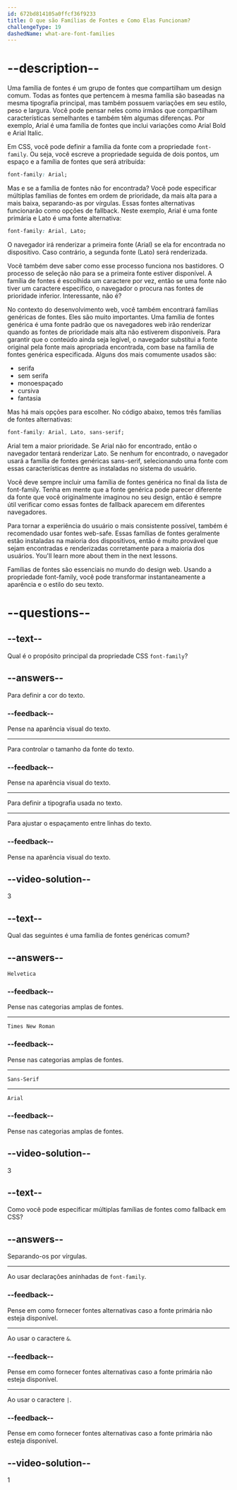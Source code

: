 ```yaml
---
id: 672bd814105a0ffcf36f9233
title: O que são Famílias de Fontes e Como Elas Funcionam?
challengeType: 19
dashedName: what-are-font-families
---
```


# --description--

Uma família de fontes é um grupo de fontes que compartilham um design comum. Todas as fontes que pertencem à mesma família são baseadas na mesma tipografia principal, mas também possuem variações em seu estilo, peso e largura. Você pode pensar neles como irmãos que compartilham características semelhantes e também têm algumas diferenças. Por exemplo, Arial é uma família de fontes que inclui variações como Arial Bold e Arial Italic.

Em CSS, você pode definir a família da fonte com a propriedade `font-family`. Ou seja, você escreve a propriedade seguida de dois pontos, um espaço e a família de fontes que será atribuída:

```css
font-family: Arial;
```

Mas e se a família de fontes não for encontrada? Você pode especificar múltiplas famílias de fontes em ordem de prioridade, da mais alta para a mais baixa, separando-as por vírgulas. Essas fontes alternativas funcionarão como opções de fallback. Neste exemplo, Arial é uma fonte primária e Lato é uma fonte alternativa:

```css
font-family: Arial, Lato;
```

O navegador irá renderizar a primeira fonte (Arial) se ela for encontrada no dispositivo. Caso contrário, a segunda fonte (Lato) será renderizada.

Você também deve saber como esse processo funciona nos bastidores. O processo de seleção não para se a primeira fonte estiver disponível. A família de fontes é escolhida um caractere por vez, então se uma fonte não tiver um caractere específico, o navegador o procura nas fontes de prioridade inferior. Interessante, não é?

No contexto do desenvolvimento web, você também encontrará famílias genéricas de fontes. Eles são muito importantes. Uma família de fontes genérica é uma fonte padrão que os navegadores web irão renderizar quando as fontes de prioridade mais alta não estiverem disponíveis. Para garantir que o conteúdo ainda seja legível, o navegador substitui a fonte original pela fonte mais apropriada encontrada, com base na família de fontes genérica especificada. Alguns dos mais comumente usados são: 

- serifa
- sem serifa
- monoespaçado
- cursiva
- fantasia 

Mas há mais opções para escolher. No código abaixo, temos três famílias de fontes alternativas:

```css
font-family: Arial, Lato, sans-serif;
```

Arial tem a maior prioridade. Se Arial não for encontrado, então o navegador tentará renderizar Lato. Se nenhum for encontrado, o navegador usará a família de fontes genéricas sans-serif, selecionando uma fonte com essas características dentre as instaladas no sistema do usuário.

Você deve sempre incluir uma família de fontes genérica no final da lista de font-family. Tenha em mente que a fonte genérica pode parecer diferente da fonte que você originalmente imaginou no seu design, então é sempre útil verificar como essas fontes de fallback aparecem em diferentes navegadores.

Para tornar a experiência do usuário o mais consistente possível, também é recomendado usar fontes web-safe. Essas famílias de fontes geralmente estão instaladas na maioria dos dispositivos, então é muito provável que sejam encontradas e renderizadas corretamente para a maioria dos usuários.  You'll learn more about them in the next lessons.

Famílias de fontes são essenciais no mundo do design web. Usando a propriedade font-family, você pode transformar instantaneamente a aparência e o estilo do seu texto.

# --questions--

## --text--

Qual é o propósito principal da propriedade CSS `font-family`?

## --answers--

Para definir a cor do texto.

### --feedback--

Pense na aparência visual do texto.

---

Para controlar o tamanho da fonte do texto.

### --feedback--

Pense na aparência visual do texto.

---

Para definir a tipografia usada no texto.

---

Para ajustar o espaçamento entre linhas do texto.

### --feedback--

Pense na aparência visual do texto.

## --video-solution--

3

## --text--

Qual das seguintes é uma família de fontes genéricas comum?

## --answers--

`Helvetica`

### --feedback--

Pense nas categorias amplas de fontes.

---

`Times New Roman`

### --feedback--

Pense nas categorias amplas de fontes.

---

`Sans-Serif`

---

`Arial`

### --feedback--

Pense nas categorias amplas de fontes.

## --video-solution--

3

## --text--

Como você pode especificar múltiplas famílias de fontes como fallback em CSS?

## --answers--

Separando-os por vírgulas.

---

Ao usar declarações aninhadas de `font-family`.

### --feedback--

Pense em como fornecer fontes alternativas caso a fonte primária não esteja disponível.

---

Ao usar o caractere `&`.

### --feedback--

Pense em como fornecer fontes alternativas caso a fonte primária não esteja disponível.

---

Ao usar o caractere `|`.

### --feedback--

Pense em como fornecer fontes alternativas caso a fonte primária não esteja disponível.

## --video-solution--

1
